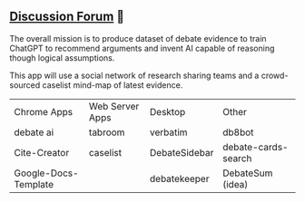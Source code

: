 
## [Discussion Forum](https://github.com/orgs/debate/discussions) 🙋‍

The overall mission is to produce dataset of debate evidence to train ChatGPT to recommend arguments and invent AI capable of reasoning though logical assumptions.

This app will use a social network of research sharing teams and a crowd-sourced caselist mind-map of latest evidence.




<table>
<tr>
 <td> Chrome Apps
 <td> Web Server Apps
 <td> Desktop 
 <td> Other 
<tr>
 <td> debate ai
 <td> tabroom 
 <td> verbatim 
 <td> db8bot 
<tr>
 <td> Cite-Creator
 <td> caselist 
 <td> DebateSidebar 
 <td> debate-cards-search
<tr>
 <td> Google-Docs-Template 
 <td>
 <td> debatekeeper 
 <td> DebateSum (idea)
